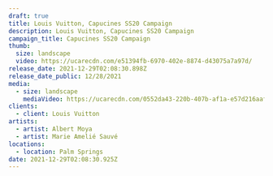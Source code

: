 ```yaml
---
draft: true
title: Louis Vuitton, Capucines SS20 Campaign
description: Louis Vuitton, Capucines SS20 Campaign
campaign_title: Capucines SS20 Campaign
thumb:
  size: landscape
  video: https://ucarecdn.com/e51394fb-6970-402e-8874-d43075a7a97d/
release_date: 2021-12-29T02:08:30.898Z
release_date_public: 12/28/2021
media:
  - size: landscape
    mediaVideo: https://ucarecdn.com/0552da43-220b-407b-af1a-e57d216aaf10/
clients:
  - client: Louis Vuitton
artists:
  - artist: Albert Moya
  - artist: Marie Amelié Sauvé
locations:
  - location: Palm Springs
date: 2021-12-29T02:08:30.925Z
---
```

